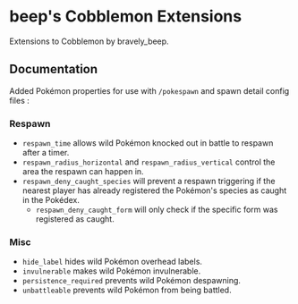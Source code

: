 # beep's Cobblemon Extensions

Extensions to Cobblemon by bravely_beep.

## Documentation

Added Pokémon properties for use with `/pokespawn` and spawn detail config files :

### Respawn

- `respawn_time` allows wild Pokémon knocked out in battle to respawn after a timer.
- `respawn_radius_horizontal` and `respawn_radius_vertical` control the area the respawn can happen in.
- `respawn_deny_caught_species` will prevent a respawn triggering if the nearest player has
  already registered the Pokémon's species as caught in the Pokédex.
  - `respawn_deny_caught_form` will only check if the specific form was registered as caught. 

### Misc

- `hide_label` hides wild Pokémon overhead labels.
- `invulnerable` makes wild Pokémon invulnerable.
- `persistence_required` prevents wild Pokémon despawning.
- `unbattleable` prevents wild Pokémon from being battled.

